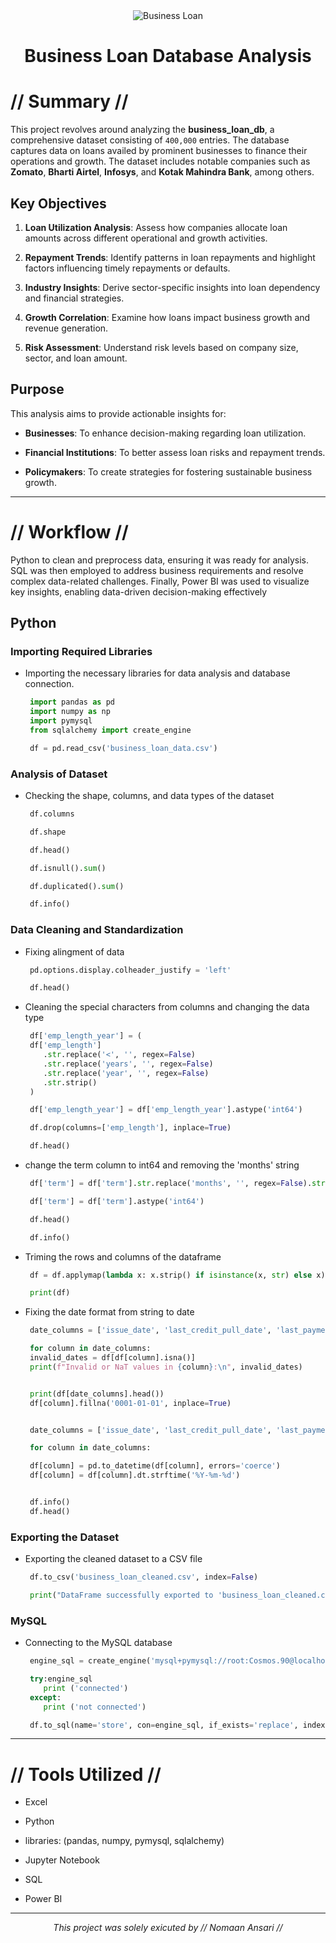 <div align="center">
<img src="images/banner.png" alt="Business Loan">
<h1> Business Loan Database Analysis </h1>
</div>

# // Summary //

This project revolves around analyzing the **business_loan_db**, a comprehensive dataset consisting of `400,000` entries. The database captures data on loans availed by prominent businesses to finance their operations and growth. The dataset includes notable companies such as **Zomato**, **Bharti Airtel**, **Infosys**, and **Kotak Mahindra Bank**, among others. 


## Key Objectives

1. **Loan Utilization Analysis**: Assess how companies allocate loan amounts across different operational and growth activities.

2. **Repayment Trends**: Identify patterns in loan repayments and highlight factors influencing timely repayments or defaults.

3. **Industry Insights**: Derive sector-specific insights into loan dependency and financial strategies.

4. **Growth Correlation**: Examine how loans impact business growth and revenue generation.

5. **Risk Assessment**: Understand risk levels based on company size, sector, and loan amount.


## Purpose

This analysis aims to provide actionable insights for:

- **Businesses**: To enhance decision-making regarding loan utilization.

- **Financial Institutions**: To better assess loan risks and repayment trends.

- **Policymakers**: To create strategies for fostering sustainable business growth.

---

# // Workflow //

Python to clean and preprocess data, ensuring it was ready for analysis. SQL was then employed to address business requirements and resolve complex data-related challenges. Finally, Power BI was used to visualize key insights, enabling data-driven decision-making effectively

## Python

### **Importing Required Libraries**

 - Importing the necessary libraries for data analysis and database connection.

    ```python
     import pandas as pd 
     import numpy as np
     import pymysql
     from sqlalchemy import create_engine

     df = pd.read_csv('business_loan_data.csv')
    ```
    
### **Analysis of Dataset**

 - Checking the shape, columns, and data types of the dataset

    ```python
     df.columns

     df.shape

     df.head()

     df.isnull().sum()

     df.duplicated().sum()

     df.info()
    ```

### **Data Cleaning and Standardization**

 - Fixing alingment of data

    ```python
     pd.options.display.colheader_justify = 'left'

     df.head()
    ```

 - Cleaning the special characters from columns and changing the data type

    ```python
     df['emp_length_year'] = (
     df['emp_length']
        .str.replace('<', '', regex=False)
        .str.replace('years', '', regex=False)
        .str.replace('year', '', regex=False)
        .str.strip()
     )

     df['emp_length_year'] = df['emp_length_year'].astype('int64')

     df.drop(columns=['emp_length'], inplace=True)

     df.head()
    ```

 - change the term column to int64 and removing the 'months' string

    ```python
     df['term'] = df['term'].str.replace('months', '', regex=False).str.strip()

     df['term'] = df['term'].astype('int64')

     df.head()

     df.info()
    ```

 - Triming the rows and columns of the dataframe

    ```python
     df = df.applymap(lambda x: x.strip() if isinstance(x, str) else x)

     print(df)
    ```

 - Fixing the date format from string to date

    ```python
     date_columns = ['issue_date', 'last_credit_pull_date', 'last_payment_date', 'next_payment_date']

     for column in date_columns:
     invalid_dates = df[df[column].isna()]
     print(f"Invalid or NaT values in {column}:\n", invalid_dates)


     print(df[date_columns].head())
     df[column].fillna('0001-01-01', inplace=True)


     date_columns = ['issue_date', 'last_credit_pull_date', 'last_payment_date', 'next_payment_date']

     for column in date_columns:

     df[column] = pd.to_datetime(df[column], errors='coerce')
     df[column] = df[column].dt.strftime('%Y-%m-%d')


     df.info()
     df.head()
    ```

### **Exporting the Dataset**

 - Exporting the cleaned dataset to a CSV file

    ```python
     df.to_csv('business_loan_cleaned.csv', index=False)

     print("DataFrame successfully exported to 'business_loan_cleaned.csv'")
    ```

### **MySQL**
    
 - Connecting to the MySQL database

    ```python
     engine_sql = create_engine('mysql+pymysql://root:Cosmos.90@localhost:3306/business_loan_db')

     try:engine_sql
        print ('connected')
     except:
        print ('not connected')
    ```

    ```python
     df.to_sql(name='store', con=engine_sql, if_exists='replace', index=False)
    ```

---

# // Tools Utilized //

- Excel

- Python

- libraries: (pandas, numpy, pymysql, sqlalchemy)

- Jupyter Notebook

- SQL

- Power BI

---

<p align="center">
  <i>This project was solely exicuted by // Nomaan Ansari //</i>
</p>
